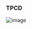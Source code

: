 ### TPCD

![image](https://user-images.githubusercontent.com/38158565/185798512-b1e4ac2d-e49d-4ac3-86fb-105ae6fc791f.png)
